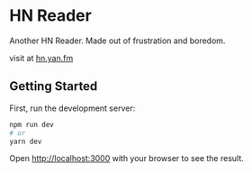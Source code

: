 # HN Reader

Another HN Reader. Made out of frustration and boredom.

visit at [hn.yan.fm](https://hn.yan.fm/)

## Getting Started

First, run the development server:

```bash
npm run dev
# or
yarn dev
```

Open [http://localhost:3000](http://localhost:3000) with your browser to see the result.
